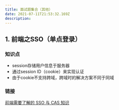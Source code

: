 ```yaml
---
title: 面试题集合（其他）
date: 2021-07-11T21:53:32.169Z
description: 
---
```


## 1. 前端之SSO（单点登录）

### 知识点
- session存储用户信息于服务器
- 通过session ID（cookie）来实现认证
- 由于cookie不支持跨域，跨域时的解决方案不同于同域

### 链接
[前端需要了解的 SSO 与 CAS 知识](https://juejin.cn/post/6844903509272297480)